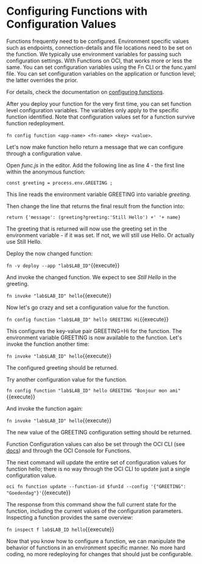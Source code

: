 # Configuring Functions with Configuration Values

Functions frequently need to be configured. Environment specific values such as endpoints, connection-details and file locations need to be set on the function. We typically use environment variables for passing such configuration settings. With Functions on OCI, that works more or less the same. You can set configuration variables using the Fn CLI or the func.yaml file. You can set configuration variables on the application or function level; the latter overrides the prior.

For details, check the documentation on [configuring functions](https://github.com/fnproject/docs/blob/master/fn/develop/configs.md).

After you deploy your function for the very first time, you can set function level configuration variables. The variables only apply to the specific function identified. Note that configuration values set for a function survive function redeployment. 

`fn config function <app-name> <fn-name> <key> <value>`.

Let's now make function hello return a message that we can configure through a configuration value.

Open *func.js* in the editor. Add the following line as line 4 - the first line within the anonymous function:  

`const greeting = process.env.GREETING ;`

This line reads the environment variable GREETING into variable *greeting*.

Then change the line that returns the final result from the function into:

`return {'message': (greeting?greeting:'Still Hello') +' '+ name}`

The greeting that is returned will now use the greeting set in the environment variable - if it was set. If not, we will still use Hello. Or actually use Still Hello.

Deploy the now changed function:

`fn -v deploy --app "lab$LAB_ID"`{{execute}}

And invoke the changed function. We expect to see *Still Hello* in the greeting.

`fn invoke "lab$LAB_ID" hello`{{execute}}

Now let's go crazy and set a configuration value for the function.

`fn config function "lab$LAB_ID" hello GREETING Hi`{{execute}}

This configures the key-value pair GREETING=Hi for the function. The environment variable GREETING is now available to the function. Let's invoke the function another time:

`fn invoke "lab$LAB_ID" hello`{{execute}}

The configured greeting should be returned.

Try another configuration value for the function.

`fn config function "lab$LAB_ID" hello GREETING "Bonjour mon ami"`{{execute}}

And invoke the function again:

`fn invoke "lab$LAB_ID" hello`{{execute}}

The new value of the GREETING configuration setting should be returned.

Function Configuration values can also be set through the OCI CLI (see [docs](https://docs.cloud.oracle.com/iaas/tools/oci-cli/2.8.0/oci_cli_docs/cmdref/fn/function/update.html#cmdoption-config)) and through the OCI Console for Functions.

The next command will update the entire set of configuration values for function hello; there is no way through the OCI CLI to update just a single configuration value. 

`oci fn function update --function-id $funId --config '{"GREETING": "Goedendag"}'`{{execute}}

The response from this command show the full current state for the function, including the current values of the configuration parameters. Inspecting a function provides the same overview:

`fn inspect f lab$LAB_ID hello`{{execute}}

Now that you know how to configure a function, we can manipulate the behavior of functions in an environment specific manner. No more hard coding, no more redeploying for changes that should just be configurable. 

